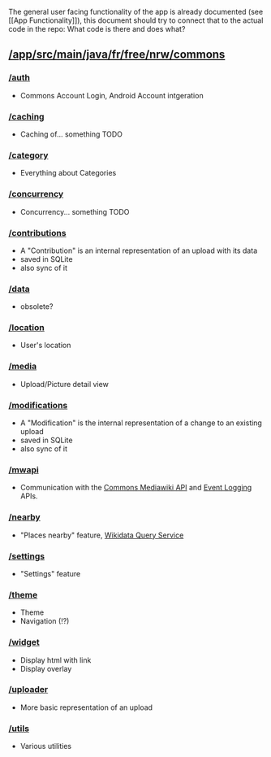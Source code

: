 The general user facing functionality of the app is already documented (see [[App Functionality]]), this document should try to connect that to the actual code in the repo: What code is there and does what?

## [/app/src/main/java/fr/free/nrw/commons](https://github.com/commons-app/apps-android-commons/tree/master/app/src/main/java/fr/free/nrw/commons)

### [/auth](https://github.com/commons-app/apps-android-commons/tree/master/app/src/main/java/fr/free/nrw/commons/auth) 
- Commons Account Login, Android Account intgeration

### [/caching](https://github.com/commons-app/apps-android-commons/tree/master/app/src/main/java/fr/free/nrw/commons/caching)
- Caching of... something TODO

### [/category](https://github.com/commons-app/apps-android-commons/tree/master/app/src/main/java/fr/free/nrw/commons/category)
- Everything about Categories

### [/concurrency](https://github.com/commons-app/apps-android-commons/tree/master/app/src/main/java/fr/free/nrw/commons/concurrency)
- Concurrency... something TODO

### [/contributions](https://github.com/commons-app/apps-android-commons/tree/master/app/src/main/java/fr/free/nrw/commons/contributions)
- A "Contribution" is an internal representation of an upload with its data
- saved in SQLite
- also sync of it

### [/data](https://github.com/commons-app/apps-android-commons/tree/master/app/src/main/java/fr/free/nrw/commons/data)
- obsolete?

### [/location](https://github.com/commons-app/apps-android-commons/tree/master/app/src/main/java/fr/free/nrw/commons/location)
- User's location

### [/media](https://github.com/commons-app/apps-android-commons/tree/master/app/src/main/java/fr/free/nrw/commons/media)
- Upload/Picture detail view

### [/modifications](https://github.com/commons-app/apps-android-commons/tree/master/app/src/main/java/fr/free/nrw/commons/modifications)
- A "Modification" is the internal representation of a change to an existing upload
- saved in SQLite
- also sync of it

### [/mwapi](https://github.com/commons-app/apps-android-commons/tree/master/app/src/main/java/fr/free/nrw/commons/mwapi)
- Communication with the [Commons Mediawiki API](External-APIs#commons-mediawiki-api) and [Event Logging](External-APIs#event-logging) APIs.

### [/nearby](https://github.com/commons-app/apps-android-commons/tree/master/app/src/main/java/fr/free/nrw/commons/nearby)
- "Places nearby" feature, [Wikidata Query Service](External-APIs#wikidata-query-service)

### [/settings](https://github.com/commons-app/apps-android-commons/tree/master/app/src/main/java/fr/free/nrw/commons/settings)
- "Settings" feature

### [/theme](https://github.com/commons-app/apps-android-commons/tree/master/app/src/main/java/fr/free/nrw/commons/theme)
- Theme
- Navigation (!?)

### [/widget](https://github.com/commons-app/apps-android-commons/tree/master/app/src/main/java/fr/free/nrw/commons/ui/widget)
- Display html with link
- Display overlay

### [/uploader](https://github.com/commons-app/apps-android-commons/tree/master/app/src/main/java/fr/free/nrw/commons/upload)
- More basic representation of an upload

### [/utils](https://github.com/commons-app/apps-android-commons/tree/master/app/src/main/java/fr/free/nrw/commons/utils)
- Various utilities